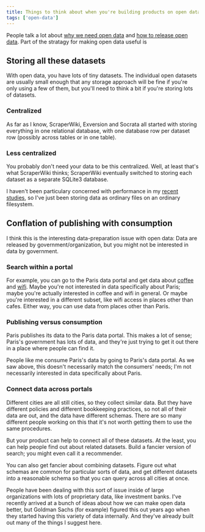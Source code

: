 ```yaml
---
title: Things to think about when you're building products on open data
tags: ['open-data']
---
```

People talk a lot about [why we need open data](http://opendatahandbook.org/en/why-open-data/) and 
[how to release open data](http://www.codeforamerica.org/09-24-2013/).
Part of the stratagy for making open data useful is

## Storing all these datasets
With open data, you have lots of tiny datasets. The individual open datasets are
usually small enough that any storage approach will be fine if you're only using
a few of them, but you'll need to think a bit if you're storing lots of datasets.

### Centralized
As far as I know, ScraperWiki, Exversion and Socrata all started with storing
everything in one relational database, with one database row per dataset row
(possibly across tables or in one table).

### Less centralized
You probably don't need your data to be this centralized. Well, at least that's
what ScraperWiki thinks; ScraperWiki eventually switched to storing each dataset
as a separate SQLite3 database.

I haven't been particulary concerned with performance in my
[recent studies](/socrata), so I've just been storing data as ordinary files on
an ordinary filesystem.

## Conflation of publishing with consumption
I think this is the interesting data-preparation issue with open data:
Data are released by government/organization, but you might not be interested
in data by government.

### Search within a portal
For example, you can go to the Paris data portal and get data about
[coffee]() and
[wifi]().
Maybe you're not interested in data specifically about Paris; maybe you're
actually interested in coffee and wifi in general. Or maybe you're interested
in a different subset, like wifi access in places other than cafes. Either way,
you can use data from places other than Paris.

### Publishing versus consumption
Paris publishes its data to the Paris data portal. This makes a lot of sense;
Paris's government has lots of data, and they're just trying to get it out there
in a place where people can find it.

People like me consume Paris's data by going to Paris's data portal.
As we saw above, this doesn't necessarily match the consumers' needs;
I'm not necessarily interested in data specifically about Paris.

### Connect data across portals
Different cities are all still cities, so they collect similar data. But they
have different policies and different bookkeeping practices, so not all of their
data are out, and the data have different schemas. There are so many different
people working on this that it's not worth getting them to use the same procedures.

But your product can help to connect all of these datasets. At the least, you can
help people find out about related datasets. Build a fancier version of search;
you might even call it a recommender.

You can also get fancier about combining datasets. Figure out what schemas
are common for particular sorts of data, and get different datasets into a reasonable
schema so that you can query across all cities at once.

People have been dealing with this sort of issue inside of large organizations with
lots of proprietary data, like investment banks. I've recently arrived at a bunch of
ideas about how we can make open data better, but Goldman Sachs (for example) figured
this out years ago when they started having this variety of data internally.
And they've already built out many of the things I suggest here.
